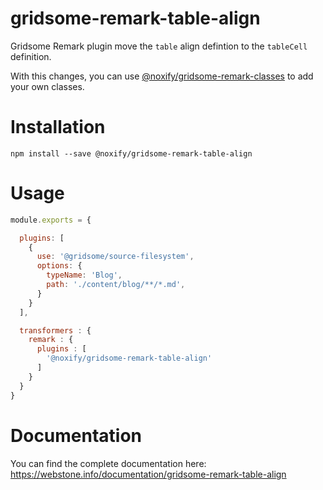 # gridsome-remark-table-align
Gridsome Remark plugin move the `table` align defintion to the `tableCell` definition.

With this changes, you can use [@noxify/gridsome-remark-classes](https://github.com/noxify/gridsome-remark-classes) to add your own classes.


# Installation

```
npm install --save @noxify/gridsome-remark-table-align
```

# Usage

```js
module.exports = {

  plugins: [
    {
      use: '@gridsome/source-filesystem',
      options: {
        typeName: 'Blog',
        path: './content/blog/**/*.md',
      }
    }
  ],

  transformers : {
    remark : {
      plugins : [
        '@noxify/gridsome-remark-table-align'
      ]
    }
  }
}
```

# Documentation

You can find the complete documentation here: https://webstone.info/documentation/gridsome-remark-table-align
